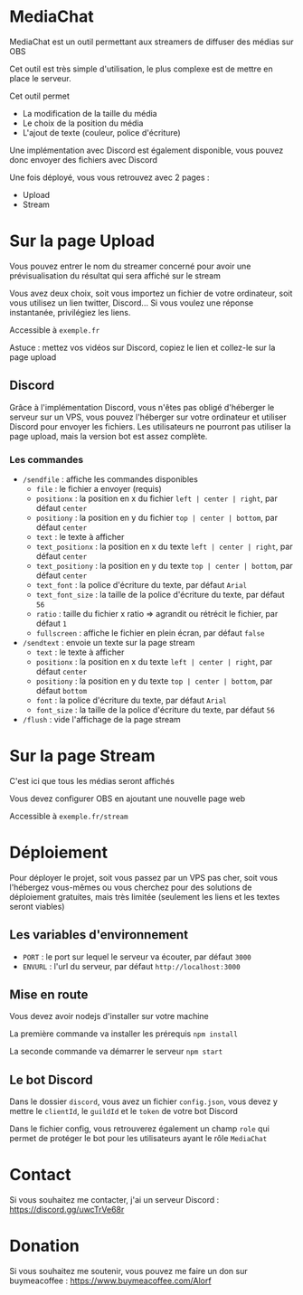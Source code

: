 # MediaChat

MediaChat est un outil permettant aux streamers de diffuser des médias sur OBS

Cet outil est très simple d'utilisation, le plus complexe est de mettre en place le serveur.

Cet outil permet
- La modification de la taille du média
- Le choix de la position du média
- L'ajout de texte (couleur, police d'écriture)

Une implémentation avec Discord est également disponible, vous pouvez donc envoyer des fichiers avec Discord

Une fois déployé, vous vous retrouvez avec 2 pages :
- Upload
- Stream

# Sur la page Upload
Vous pouvez entrer le nom du streamer concerné pour avoir une prévisualisation du résultat qui sera affiché sur le stream

Vous avez deux choix, soit vous importez un fichier de votre ordinateur, soit vous utilisez un lien twitter, Discord... Si vous voulez une réponse instantanée, privilégiez les liens.

Accessible à `exemple.fr`

Astuce : mettez vos vidéos sur Discord, copiez le lien et collez-le sur la page upload

## Discord

Grâce à l'implémentation Discord, vous n'êtes pas obligé d'héberger le serveur sur un VPS, vous pouvez l'héberger sur votre ordinateur et utiliser Discord pour envoyer les fichiers.
Les utilisateurs ne pourront pas utiliser la page upload, mais la version bot est assez complète.

### Les commandes

- `/sendfile` : affiche les commandes disponibles
  - `file` : le fichier a envoyer (requis)
  - `positionx` : la position en x du fichier `left | center | right`, par défaut `center`
  - `positiony` : la position en y du fichier `top | center | bottom`, par défaut `center`
  - `text` : le texte à afficher
  - `text_positionx` : la position en x du texte `left | center | right`, par défaut `center`
  - `text_positiony` : la position en y du texte `top | center | bottom`, par défaut `center`
  - `text_font` : la police d'écriture du texte, par défaut `Arial`
  - `text_font_size` : la taille de la police d'écriture du texte, par défaut `56`
  - `ratio` : taille du fichier x ratio => agrandit ou rétrécit le fichier, par défaut `1`
  - `fullscreen` : affiche le fichier en plein écran, par défaut `false`
- `/sendtext` : envoie un texte sur la page stream
  - `text` : le texte à afficher
  - `positionx` : la position en x du texte `left | center | right`, par défaut `center`
  - `positiony` : la position en y du texte `top | center | bottom`, par défaut `bottom`
  - `font` : la police d'écriture du texte, par défaut `Arial`
  - `font_size` : la taille de la police d'écriture du texte, par défaut `56`
- `/flush` : vide l'affichage de la page stream

# Sur la page Stream

C'est ici que tous les médias seront affichés

Vous devez configurer OBS en ajoutant une nouvelle page web

Accessible à `exemple.fr/stream`

# Déploiement
Pour déployer le projet, soit vous passez par un VPS pas cher, soit vous l'hébergez vous-mêmes ou vous cherchez pour des solutions de déploiement gratuites, mais très limitée (seulement les liens et les textes seront viables)

## Les variables d'environnement
- `PORT` : le port sur lequel le serveur va écouter, par défaut `3000`
- `ENVURL` : l'url du serveur, par défaut `http://localhost:3000`

## Mise en route
Vous devez avoir nodejs d'installer sur votre machine

La première commande va installer les prérequis
`npm install`

La seconde commande va démarrer le serveur `npm start`

## Le bot Discord
Dans le dossier `discord`, vous avez un fichier `config.json`, vous devez y mettre le `clientId`, le `guildId` et le `token` de votre bot Discord

Dans le fichier config, vous retrouverez également un champ `role` qui permet de protéger le bot pour les utilisateurs ayant le rôle `MediaChat`
# Contact
Si vous souhaitez me contacter, j'ai un serveur Discord : https://discord.gg/uwcTrVe68r

# Donation
Si vous souhaitez me soutenir, vous pouvez me faire un don sur buymeacoffee : https://www.buymeacoffee.com/Alorf